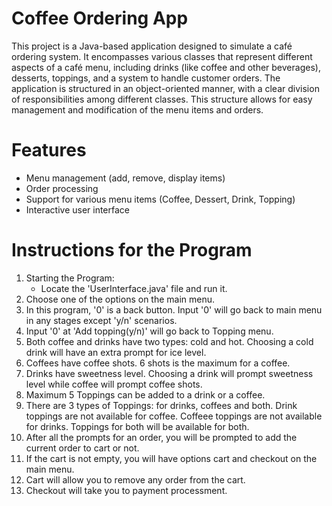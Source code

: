 # Coffee Ordering App
This project is a Java-based application designed to simulate a café ordering system. It encompasses various classes that represent different aspects of a café menu, including drinks (like coffee and other beverages), desserts, toppings, and a system to handle customer orders. The application is structured in an object-oriented manner, with a clear division of responsibilities among different classes. This structure allows for easy management and modification of the menu items and orders.
# Features
+ Menu management (add, remove, display items)
+ Order processing
+ Support for various menu items (Coffee, Dessert, Drink, Topping)
+ Interactive user interface
# Instructions for the Program
1. Starting the Program:
   + Locate the 'UserInterface.java' file and run it.
3. Choose one of the options on the main menu.
4. In this program, '0' is a back button. Input '0' will go back to main menu in any stages except 'y/n' scenarios.
5. Input '0' at 'Add topping(y/n)' will go back to Topping menu.
6. Both coffee and drinks have two types: cold and hot. Choosing a cold drink will have an extra prompt for ice level.
7. Coffees have coffee shots. 6 shots is the maximum for a coffee.
8. Drinks have sweetness level. Choosing a drink will prompt sweetness level while coffee will prompt coffee shots.
9. Maximum 5 Toppings can be added to a drink or a coffee.
10. There are 3 types of Toppings: for drinks, coffees and both. Drink toppings are not available for coffee. Coffeee toppings are not available for drinks. Toppings for both will be available for both.
11. After all the prompts for an order, you will be prompted to add the current order to cart or not.
12. If the cart is not empty, you will have options cart and checkout on the main menu.
13. Cart will allow you to remove any order from the cart.
14. Checkout will take you to payment processment.
